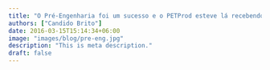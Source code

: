 ```yaml
---
title: "O Pré-Engenharia foi um sucesso e o PETProd esteve lá recebendo os novos integrantes do curso de Engenharia de Produção da UFC"
authors: ["Candido Brito"]
date: 2016-03-15T15:14:34+06:00
image: "images/blog/pre-eng.jpg"
description: "This is meta description."
draft: false
---
```

